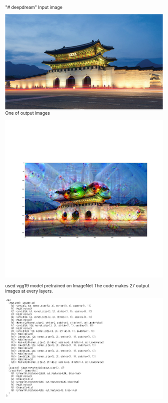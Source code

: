 "# deepdream" 
Input image

![Input](/images/Gyeongbokgung.jpg)
One of output images

![Output at layer 27 of vgg19](/outputs/Gyeongbokgung/27.png)

used vgg19 model pretrained on ImageNet
The code makes 27 output images at every layers.

![Layers of vgg19](/vgg19_layers_number.png)
